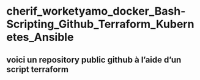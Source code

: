 # cherif_worketyamo_docker_Bash-Scripting_Github_Terraform_Kubernetes_Ansible

## voici  un repository  public github à l’aide d’un script terraform
